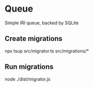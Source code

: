 # Queue

Simple IRI queue, backed by SQLite

## Create migrations

  npx tsup src/migrator.ts src/migrations/*

## Run migrations

  node ./dist/migrator.js
